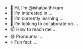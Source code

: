 - 👋 Hi, I’m @ishalpaithrkam
- 👀 I’m interested in ...
- 🌱 I’m currently learning ...
- 💞️ I’m looking to collaborate on ...
- 📫 How to reach me ...
- 😄 Pronouns: ...
- ⚡ Fun fact: ...

<!---
ishalpaithrkam/ishalpaithrkam is a ✨ special ✨ repository because its `README.md` (this file) appears on your GitHub profile.
You can click the Preview link to take a look at your changes.
--->

